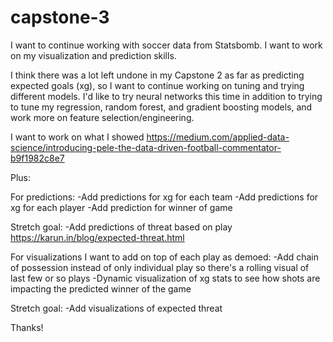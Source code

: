 # capstone-3

I want to continue working with soccer data from Statsbomb. I want to work on my visualization and prediction skills.

I think there was a lot left undone in my Capstone 2 as far as predicting expected goals (xg), so I want to continue working on tuning and trying different models. I'd like to try neural networks this time in addition to trying to tune my regression, random forest, and gradient boosting models, and work more on feature selection/engineering.

I want to work on what I showed
https://medium.com/applied-data-science/introducing-pele-the-data-driven-football-commentator-b9f1982c8e7

Plus:

For predictions:
-Add predictions for xg for each team
-Add predictions for xg for each player
-Add prediction for winner of game

Stretch goal:
-Add predictions of threat based on play
https://karun.in/blog/expected-threat.html

For visualizations I want to add on top of each play as demoed:
-Add chain of possession instead of only individual play so there's a rolling visual of last few or so plays
-Dynamic visualization of xg stats to see how shots are impacting the predicted winner of the game

Stretch goal:
-Add visualizations of expected threat

Thanks!

